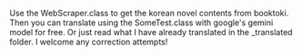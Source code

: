 Use the WebScraper.class to get the korean novel contents from booktoki.
Then you can translate using the SomeTest.class with google's gemini model for free.
Or just read what I have already translated in the _translated folder.
I welcome any correction attempts!
